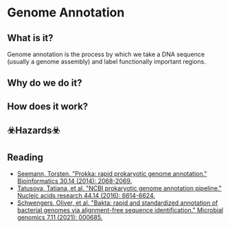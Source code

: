 # Genome Annotation
## What is it?
Genome annotation is the process by which we take a DNA sequence (usually a genome assembly) and label functionally important regions.
## Why do we do it?
## How does it work?
## ☣️Hazards☣️
## Reading
[comment]: <> (use MLA citations here)
 - [Seemann, Torsten. "Prokka: rapid prokaryotic genome annotation." Bioinformatics 30.14 (2014): 2068-2069.](https://doi.org/10.1093/bioinformatics/btu153)
 - [Tatusova, Tatiana, et al. "NCBI prokaryotic genome annotation pipeline." Nucleic acids research 44.14 (2016): 6614-6624.](https://doi.org/10.1093/nar/gkw569)
 - [Schwengers, Oliver, et al. "Bakta: rapid and standardized annotation of bacterial genomes via alignment-free sequence identification." Microbial genomics 7.11 (2021): 000685.](https://doi.org/10.1099/mgen.0.000685)
